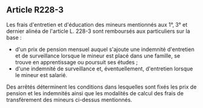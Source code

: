 ## Article R228-3

Les frais d'entretien et d'éducation des mineurs mentionnés aux 1°, 3° et dernier alinéa de l'article L. 228-3
sont remboursés aux particuliers sur la base :

- d'un prix de pension mensuel auquel s'ajoute une indemnité d'entretien et de surveillance lorsque le mineur
est placé dans une famille, se trouve en apprentissage ou poursuit ses études ;
- d'une indemnité de surveillance et, éventuellement, d'entretien lorsque le mineur est salarié.

Des arrêtés déterminent les conditions dans lesquelles sont fixés les prix de pension et les indemnités ainsi
que les modalités de calcul des frais de transfèrement des mineurs ci-dessus mentionnés.



